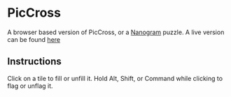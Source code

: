 # PicCross
A browser based version of PicCross, or a [Nanogram](https://en.wikipedia.org/wiki/Nonogram) puzzle. A live version can be found [here](https://philnachumpiccross.firebaseapp.com/)

## Instructions
Click on a tile to fill or unfill it. Hold Alt, Shift, or Command while clicking to flag or unflag it. 
